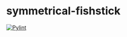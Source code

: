 # symmetrical-fishstick

[![Pylint](https://github.com/seel93/symmetrical-fishstick/actions/workflows/pylint.yml/badge.svg)](https://github.com/seel93/symmetrical-fishstick/actions/workflows/pylint.yml)
